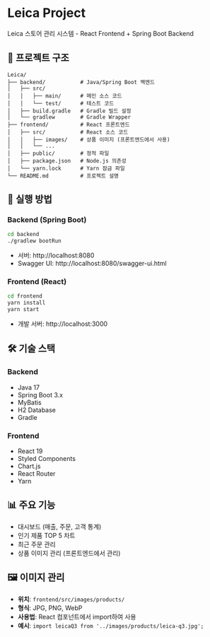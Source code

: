 # Leica Project

Leica 스토어 관리 시스템 - React Frontend + Spring Boot Backend

## 📁 프로젝트 구조

```
Leica/
├── backend/           # Java/Spring Boot 백엔드
│   ├── src/
│   │   ├── main/      # 메인 소스 코드
│   │   └── test/      # 테스트 코드
│   ├── build.gradle   # Gradle 빌드 설정
│   └── gradlew        # Gradle Wrapper
├── frontend/          # React 프론트엔드
│   ├── src/           # React 소스 코드
│   │   ├── images/    # 상품 이미지 (프론트엔드에서 사용)
│   │   └── ...
│   ├── public/        # 정적 파일
│   ├── package.json   # Node.js 의존성
│   └── yarn.lock      # Yarn 잠금 파일
└── README.md          # 프로젝트 설명
```

## 🚀 실행 방법

### Backend (Spring Boot)
```bash
cd backend
./gradlew bootRun
```
- 서버: http://localhost:8080
- Swagger UI: http://localhost:8080/swagger-ui.html

### Frontend (React)
```bash
cd frontend
yarn install
yarn start
```
- 개발 서버: http://localhost:3000

## 🛠 기술 스택

### Backend
- Java 17
- Spring Boot 3.x
- MyBatis
- H2 Database
- Gradle

### Frontend
- React 19
- Styled Components
- Chart.js
- React Router
- Yarn

## 📊 주요 기능

- 대시보드 (매출, 주문, 고객 통계)
- 인기 제품 TOP 5 차트
- 최근 주문 관리
- 상품 이미지 관리 (프론트엔드에서 관리)

## 🖼️ 이미지 관리

- **위치**: `frontend/src/images/products/`
- **형식**: JPG, PNG, WebP
- **사용법**: React 컴포넌트에서 import하여 사용
- **예시**: `import leicaQ3 from '../images/products/leica-q3.jpg';`
